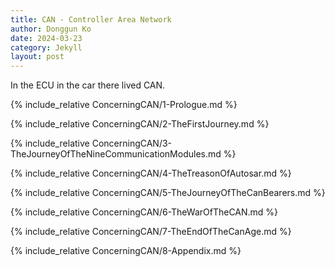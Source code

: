 ```yaml
---
title: CAN - Controller Area Network
author: Donggun Ko
date: 2024-03-23
category: Jekyll
layout: post
---
```


In the ECU in the car there lived CAN.

{% include_relative ConcerningCAN/1-Prologue.md %}

{% include_relative ConcerningCAN/2-TheFirstJourney.md %}

{% include_relative ConcerningCAN/3-TheJourneyOfTheNineCommunicationModules.md %}

{% include_relative ConcerningCAN/4-TheTreasonOfAutosar.md %}

{% include_relative ConcerningCAN/5-TheJourneyOfTheCanBearers.md %}

{% include_relative ConcerningCAN/6-TheWarOfTheCAN.md %}

{% include_relative ConcerningCAN/7-TheEndOfTheCanAge.md %}

{% include_relative ConcerningCAN/8-Appendix.md %}